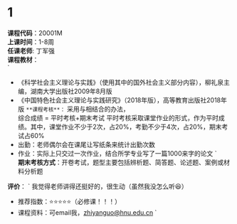 # 1
**课程代码**：20001M  
**上课时间**：1-8周  
**任课老师**: 丁军强  
**课程教材**：  
`
- 《科学社会主义理论与实践》（使用其中的国外社会主义部分内容），柳礼泉主编，湖南大学出版社2009年8月版
- 《中国特色社会主义理论与实践研究》（2018年版），高等教育出版社2018年版
`
**课程考核**：
`
采用与相结合的办法，  
综合成绩 = 平时考核+期末考试
平时考核采取课堂作业的形式，作为平时成绩。其中，课堂作业不少于2次，占20%，考勤不少于4次，占20%，期末考试占60%
- 出勤：老师偶尔会在课尾让写纸条来统计出勤次数
- 作业：实际上只交过一次作业，结合所学专业写了一篇1000来字的论文
`  
**期末考核方式**：开卷考试，题型主要包括辨析题、简答题、论述题、案例或材料分析题

**评价**：
`
我觉得老师讲得还挺好的，很生动（虽然我没怎么听😆）
- 推荐指数：⭐⭐⭐⭐⭐（必修课！！！）
- 课程资料：可email我，zhiyanguo@hnu.edu.cn
`
